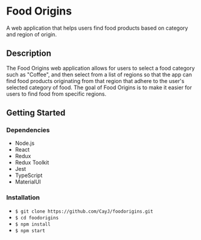 # Food Origins

A web application that helps users find food products based on category and region of origin.


## Description

The Food Origins web application allows for users to select a food category such as "Coffee", and then select from a 
list of regions so that the app can find food products originating from that region that adhere to the user's selected
category of food. The goal of Food Origins is to make it easier for users to find food from specific regions.

## Getting Started

### Dependencies

* Node.js
* React
* Redux
* Redux Toolkit
* Jest
* TypeScript
* MaterialUI

### Installation

* `$ git clone https://github.com/CayJ/foodorigins.git`
* `$ cd foodorigins`
* `$ npm install`
* `$ npm start`
